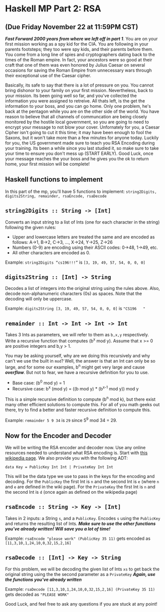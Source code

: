 # Haskell MP Part 2: RSA
## (Due Friday November 22 at 11:59PM CST)
***Fast Forward 2000 years from where we left off in part 1***. You are on your first mission working as a spy kid for the CIA. You are following in your parents footsteps; they too were spy kids, and their parents before them. You come from a long line of spies and cryptographers dating back to the times of the Roman empire. In fact, your ancestors were so good at their craft that one of them was even honored by Julius Caesar on several occasions for saving the Roman Empire from unnecessary wars through their exceptional use of the Caesar cipher.

Basically, its safe to say that there is a lot of pressure on you. You cannot bring dishonor to your family on your first mission. Nevertheless, back to your mission. Its been going well so far, and you've collected the information you were assigned to retreive. All thats left, is the get the information to your boss, and you can go home. Only one problem, he's back at the pentagon while you are on the other side of the world. You have reason to believe that all channels of communcation are being closely monitored by the hostile local government, so you are going to need to encrypt your message to not blow your cover. Unfornately for you, a Caesar Cipher isn't going to cut it this time; it may have been enough to fool the Saxons, but it won't take more than a few minutes for anyone today. Luckily for you, the US government made sure to teach you RSA Encoding during your training. Its been a while since you last studied it, so make sure to take your time to ensure you don't mess up (START EARLY). Good Luck, once your message reaches the your boss and he gives you the ok to return home, your first mission will be complete!

## Haskell functions to implement
In this part of the mp, you'll have 5 functions to implement: `string2Digits, digits2String, remainder, rsaEncode, rsaDecode`

## `string2Digits :: String -> [Int]`
Converts an input string to a list of Ints (one for each character in the string) following the given rules:
- Upper and lowercase letters are treated the same and are encoded as follows: A->1, B->2, C->3, ..., X->24, Y->25, Z->26
- Numbers (0-9) are encoding using their ASCII codes: 0->48, 1->49, etc.
- All other characters are encoded as 0.

Example:
`string2Digits “cs196!!!”` is `[3, 19, 49, 57, 54, 0, 0, 0]`

## `digits2String :: [Int] -> String`
Decodes a list of integers into the original string using the rules above. Also, decode non-alphanumeric characters (0s) as spaces. Note that the decoding will only be uppercase.

Example:
`digits2String [3, 19, 49, 57, 54, 0, 0, 0]` is `"CS196   "`

## `remainder :: Int -> Int -> Int -> Int`
Takes 3 Ints as parameters, we will refer to them as `b,x,y` respectively. Write a recursive function that computes (b<sup>x</sup> mod y). Assume that x >= 0 are positive integers and b,y > 1.

You may be asking yourself, why are we doing this recursively and why can't we use the built in `mod`? Well, the answer is that an Int can only be so large, and for some our examples, b<sup>n</sup> might get very large and cause ***overflow***. But not to fear, we have a recursive definition for you to use.

- Base case: (b<sup>0</sup> mod y) = 1
- Recursive case: b<sup>x</sup> (mod y) = ((b mod y) * (b<sup>x-1</sup> mod y)) mod y

This is a simple recursive definition to compute (b<sup>n</sup> mod k), but there exist many other efficient solutions to compute this. For all of you math geeks out there, try to find a better and faster recursive definition to compute this.

Example:
`remainder 5 9 34` is `29` since 5<sup>9</sup> mod 34 = 29.

## **Now for the Encoder and Decoder**
We will be writing the RSA encoder and decoder now. Use any online resources needed to understand what RSA encoding is. Start with [this wikipedia page](https://en.wikipedia.org/wiki/RSA_(cryptosystem)). We also provide you with the following ADT:

`data Key = PublicKey Int Int | PrivateKey Int Int`

This will be the data type we use to pass in the keys for the encoding and decoding. For the `PublicKey` the first Int is `n` and the second Int is `e` (where `n` and `e` are defined in the wiki page). For the `PrivateKey` the first Int is `n` and the second Int is `d` (once again as defined on the wikipedia page)

## `rsaEncode :: String -> Key -> [Int]`
Takes in 2 inputs: a String `s`, and a `PublicKey`. Encodes `s` using the `PublicKey` and returns the resulting list of Ints. ***Make sure to use the other functions you've already written! Will save you a lot of time!***

Example:
`rsaEncode "please work" (PublicKey 35 11)` gets encoded as `[11,3,10,1,24,10,0,32,15,2,16]`

## `rsaDecode :: [Int] -> Key -> String`
For this problem, we will be decoding the given list of Ints `xs` to get back the original string using the the second parameter as a `PrivateKey` ***Again, use the functions you've already written***

Example:
`rsaDecode [11,3,10,1,24,10,0,32,15,2,16] (PrivateKey 35 11)` gets decoded as `"PLEASE WORK"`

Good Luck, and feel free to ask any questions if you are stuck at any point!
